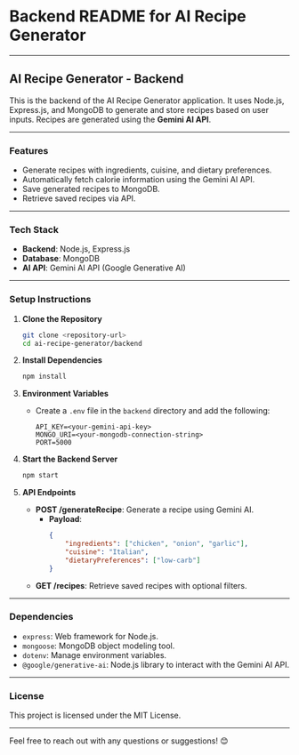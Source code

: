 # Backend README for AI Recipe Generator

---

## **AI Recipe Generator - Backend**

This is the backend of the AI Recipe Generator application. It uses Node.js, Express.js, and MongoDB to generate and store recipes based on user inputs. Recipes are generated using the **Gemini AI API**.

---

### **Features**
- Generate recipes with ingredients, cuisine, and dietary preferences.
- Automatically fetch calorie information using the Gemini AI API.
- Save generated recipes to MongoDB.
- Retrieve saved recipes via API.

---

### **Tech Stack**
- **Backend**: Node.js, Express.js
- **Database**: MongoDB
- **AI API**: Gemini AI API (Google Generative AI)

---

### **Setup Instructions**

1. **Clone the Repository**
   ```bash
   git clone <repository-url>
   cd ai-recipe-generator/backend
   ```

2. **Install Dependencies**
   ```bash
   npm install
   ```

3. **Environment Variables**
   - Create a `.env` file in the `backend` directory and add the following:
     ```env
     API_KEY=<your-gemini-api-key>
     MONGO_URI=<your-mongodb-connection-string>
     PORT=5000
     ```

4. **Start the Backend Server**
   ```bash
   npm start
   ```

5. **API Endpoints**
   - **POST /generateRecipe**: Generate a recipe using Gemini AI.
     - **Payload**:
       ```json
       {
           "ingredients": ["chicken", "onion", "garlic"],
           "cuisine": "Italian",
           "dietaryPreferences": ["low-carb"]
       }
       ```
   - **GET /recipes**: Retrieve saved recipes with optional filters.

---

### **Dependencies**
- `express`: Web framework for Node.js.
- `mongoose`: MongoDB object modeling tool.
- `dotenv`: Manage environment variables.
- `@google/generative-ai`: Node.js library to interact with the Gemini AI API.

---

### **License**
This project is licensed under the MIT License.

---

Feel free to reach out with any questions or suggestions! 😊
